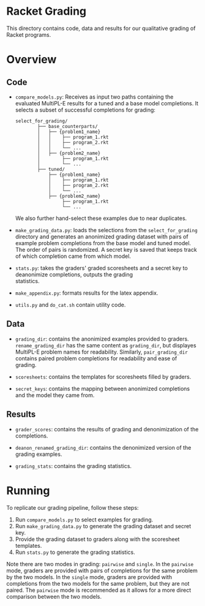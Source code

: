 # Racket Grading

This directory contains code, data and results for our qualitative grading of Racket programs.

# Overview

## Code

- `compare_models.py`: Receives as input two paths containing the evaluated MultiPL-E results for a 
    tuned and a base model completions. It selects a subset of successful completions for grading: 

    ```
    select_for_grading/
            ├── base_counterparts/
            │   ├── {problem1_name}
            │   │    ├── program_1.rkt
            │   │    ├── program_2.rkt
            │   │    └── ...
            │   ├── {problem2_name}
            │        ├── program_1.rkt
            │        └── ...
            ├── tuned/
                ├── {problem1_name}
                │    ├── program_1.rkt
                │    ├── program_2.rkt
                │    └── ...
                ├── {problem2_name}
                     ├── program_1.rkt
                     └── ...
    ```
    We also further hand-select these examples due to near duplicates.

- `make_grading_data.py`: loads the selections from the `select_for_grading` directory and generates an anonimized
    grading dataset with pairs of example problem completions from the base model and tuned model. The order of pairs
    is randomized. A secret key is saved that keeps track of which completion came from which model.

- `stats.py`: takes the graders' graded scoresheets and a secret key to deanonimize completions, outputs the grading   
    statistics.

- `make_appendix.py`: formats results for the latex appendix.

- `utils.py` and `do_cat.sh` contain utility code.

## Data

- `grading_dir`: contains the anonimized examples provided to graders. `rename_grading_dir` has the same content
    as `grading_dir`, but displayes MultiPL-E problem names for readability. Similarly, `pair_grading_dir` contains
    paired problem completions for readability and ease of grading.

- `scoresheets`: contains the templates for scoresheets filled by graders.

- `secret_keys`: contains the mapping between anonimized completions and the model they came from.

## Results

- `grader_scores`: contains the results of grading and denonimization of the completions.

- `deanon_renamed_grading_dir`: contains the denonimized version of the grading examples.

- `grading_stats`: contains the grading statistics.

# Running

To replicate our grading pipeline, follow these steps:

1. Run `compare_models.py` to select examples for grading.
2. Run `make_grading_data.py` to generate the grading dataset and secret key.
3. Provide the grading dataset to graders along with the scoresheet templates.
4. Run `stats.py` to generate the grading statistics.

Note there are two modes in grading: `pairwise` and `single`. In the `pairwise` mode, graders are provided with pairs of completions for the same problem by the two models. In the `single` mode, graders are provided with completions from the two models for the same problem, but they are not paired. The `pairwise` mode is recommended as it allows for a more direct comparison between the two models.